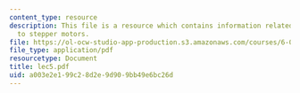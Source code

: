 ```yaml
---
content_type: resource
description: This file is a resource which contains information related to introduction
  to stepper motors.
file: https://ol-ocw-studio-app-production.s3.amazonaws.com/courses/6-091-hands-on-introduction-to-electrical-engineering-lab-skills-january-iap-2008/a003e2e199c28d2e9d909bb49e6bc26d_lec5.pdf
file_type: application/pdf
resourcetype: Document
title: lec5.pdf
uid: a003e2e1-99c2-8d2e-9d90-9bb49e6bc26d
---
```

